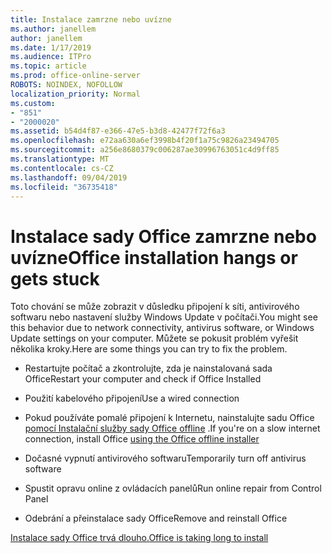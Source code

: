 ```yaml
---
title: Instalace zamrzne nebo uvízne
ms.author: janellem
author: janellem
ms.date: 1/17/2019
ms.audience: ITPro
ms.topic: article
ms.prod: office-online-server
ROBOTS: NOINDEX, NOFOLLOW
localization_priority: Normal
ms.custom:
- "851"
- "2000020"
ms.assetid: b54d4f87-e366-47e5-b3d8-42477f72f6a3
ms.openlocfilehash: e72aa630a6ef3998b4f20f1a75c9826a23494705
ms.sourcegitcommit: a256e8680379c006287ae30996763051c4d9ff85
ms.translationtype: MT
ms.contentlocale: cs-CZ
ms.lasthandoff: 09/04/2019
ms.locfileid: "36735418"
---
```

# <a name="office-installation-hangs-or-gets-stuck"></a><span data-ttu-id="9b203-102">Instalace sady Office zamrzne nebo uvízne</span><span class="sxs-lookup"><span data-stu-id="9b203-102">Office installation hangs or gets stuck</span></span>

<span data-ttu-id="9b203-103">Toto chování se může zobrazit v důsledku připojení k síti, antivirového softwaru nebo nastavení služby Windows Update v počítači.</span><span class="sxs-lookup"><span data-stu-id="9b203-103">You might see this behavior due to network connectivity, antivirus software, or Windows Update settings on your computer.</span></span> <span data-ttu-id="9b203-104">Můžete se pokusit problém vyřešit několika kroky.</span><span class="sxs-lookup"><span data-stu-id="9b203-104">Here are some things you can try to fix the problem.</span></span>
  
- <span data-ttu-id="9b203-105">Restartujte počítač a zkontrolujte, zda je nainstalovaná sada Office</span><span class="sxs-lookup"><span data-stu-id="9b203-105">Restart your computer and check if Office Installed</span></span>

- <span data-ttu-id="9b203-106">Použití kabelového připojení</span><span class="sxs-lookup"><span data-stu-id="9b203-106">Use a wired connection</span></span>

- <span data-ttu-id="9b203-107">Pokud používáte pomalé připojení k Internetu, nainstalujte sadu Office [pomocí Instalační služby sady Office offline](https://support.office.com/article/f0a85fe7-118f-41cb-a791-d59cef96ad1c?wt.mc_id=Alchemy_ClientDIA) .</span><span class="sxs-lookup"><span data-stu-id="9b203-107">If you're on a slow internet connection, install Office [using the Office offline installer](https://support.office.com/article/f0a85fe7-118f-41cb-a791-d59cef96ad1c?wt.mc_id=Alchemy_ClientDIA)</span></span>

- <span data-ttu-id="9b203-108">Dočasné vypnutí antivirového softwaru</span><span class="sxs-lookup"><span data-stu-id="9b203-108">Temporarily turn off antivirus software</span></span>

- <span data-ttu-id="9b203-109">Spustit opravu online z ovládacích panelů</span><span class="sxs-lookup"><span data-stu-id="9b203-109">Run online repair from Control Panel</span></span>

- <span data-ttu-id="9b203-110">Odebrání a přeinstalace sady Office</span><span class="sxs-lookup"><span data-stu-id="9b203-110">Remove and reinstall Office</span></span>

[<span data-ttu-id="9b203-111">Instalace sady Office trvá dlouho.</span><span class="sxs-lookup"><span data-stu-id="9b203-111">Office is taking long to install</span></span>](https://support.office.com/article/0f09f357-3fef-42a6-b8aa-cef4c6c44bdf?wt.mc_id=Alchemy_ClientDIA)
  